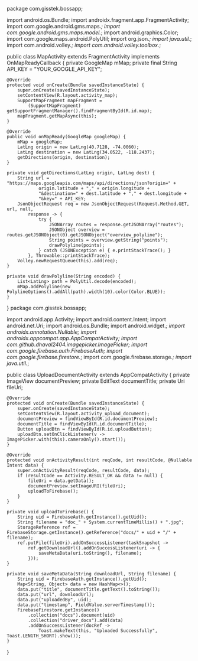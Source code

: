 package com.gisstek.bossapp;

import android.os.Bundle;
import androidx.fragment.app.FragmentActivity;
import com.google.android.gms.maps.*;
import com.google.android.gms.maps.model.*;
import android.graphics.Color;
import com.google.maps.android.PolyUtil;
import org.json.*;
import java.util.*;
import com.android.volley.*;
import com.android.volley.toolbox.*;

public class MapActivity extends FragmentActivity implements OnMapReadyCallback {
    private GoogleMap mMap;
    private final String API_KEY = "YOUR_GOOGLE_API_KEY";

    @Override
    protected void onCreate(Bundle savedInstanceState) {
        super.onCreate(savedInstanceState);
        setContentView(R.layout.activity_map);
        SupportMapFragment mapFragment = 
            (SupportMapFragment) getSupportFragmentManager().findFragmentById(R.id.map);
        mapFragment.getMapAsync(this);
    }

    @Override
    public void onMapReady(GoogleMap googleMap) {
        mMap = googleMap;
        LatLng origin = new LatLng(40.7128, -74.0060);
        LatLng destination = new LatLng(34.0522, -118.2437);
        getDirections(origin, destination);
    }

    private void getDirections(LatLng origin, LatLng dest) {
        String url = "https://maps.googleapis.com/maps/api/directions/json?origin=" +
                origin.latitude + "," + origin.longitude +
                "&destination=" + dest.latitude + "," + dest.longitude +
                "&key=" + API_KEY;
        JsonObjectRequest req = new JsonObjectRequest(Request.Method.GET, url, null,
            response -> {
                try {
                    JSONArray routes = response.getJSONArray("routes");
                    JSONObject overview = routes.getJSONObject(0).getJSONObject("overview_polyline");
                    String points = overview.getString("points");
                    drawPolyline(points);
                } catch (JSONException e) { e.printStackTrace(); }
            }, Throwable::printStackTrace);
        Volley.newRequestQueue(this).add(req);
    }

    private void drawPolyline(String encoded) {
        List<LatLng> path = PolyUtil.decode(encoded);
        mMap.addPolyline(new PolylineOptions().addAll(path).width(10).color(Color.BLUE));
    }
}
package com.gisstek.bossapp;

import android.app.Activity;
import android.content.Intent;
import android.net.Uri;
import android.os.Bundle;
import android.widget.*;
import androidx.annotation.Nullable;
import androidx.appcompat.app.AppCompatActivity;
import com.github.dhaval2404.imagepicker.ImagePicker;
import com.google.firebase.auth.FirebaseAuth;
import com.google.firebase.firestore.*;
import com.google.firebase.storage.*;
import java.util.*;

public class UploadDocumentActivity extends AppCompatActivity {
    private ImageView documentPreview;
    private EditText documentTitle;
    private Uri fileUri;

    @Override
    protected void onCreate(Bundle savedInstanceState) {
        super.onCreate(savedInstanceState);
        setContentView(R.layout.activity_upload_document);
        documentPreview = findViewById(R.id.documentPreview);
        documentTitle = findViewById(R.id.documentTitle);
        Button uploadBtn = findViewById(R.id.uploadButton);
        uploadBtn.setOnClickListener(v -> ImagePicker.with(this).cameraOnly().start());
    }

    @Override
    protected void onActivityResult(int reqCode, int resultCode, @Nullable Intent data) {
        super.onActivityResult(reqCode, resultCode, data);
        if (resultCode == Activity.RESULT_OK && data != null) {
            fileUri = data.getData();
            documentPreview.setImageURI(fileUri);
            uploadToFirebase();
        }
    }

    private void uploadToFirebase() {
        String uid = FirebaseAuth.getInstance().getUid();
        String filename = "doc_" + System.currentTimeMillis() + ".jpg";
        StorageReference ref = FirebaseStorage.getInstance().getReference("docs/" + uid + "/" + filename);
        ref.putFile(fileUri).addOnSuccessListener(taskSnapshot ->
            ref.getDownloadUrl().addOnSuccessListener(uri -> {
                saveMetaData(uri.toString(), filename);
            }));
    }

    private void saveMetaData(String downloadUrl, String filename) {
        String uid = FirebaseAuth.getInstance().getUid();
        Map<String, Object> data = new HashMap<>();
        data.put("title", documentTitle.getText().toString());
        data.put("url", downloadUrl);
        data.put("uploadedBy", uid);
        data.put("timestamp", FieldValue.serverTimestamp());
        FirebaseFirestore.getInstance()
            .collection("docs").document(uid)
            .collection("driver_docs").add(data)
            .addOnSuccessListener(docRef ->
                Toast.makeText(this, "Uploaded Successfully", Toast.LENGTH_SHORT).show());
    }
}
